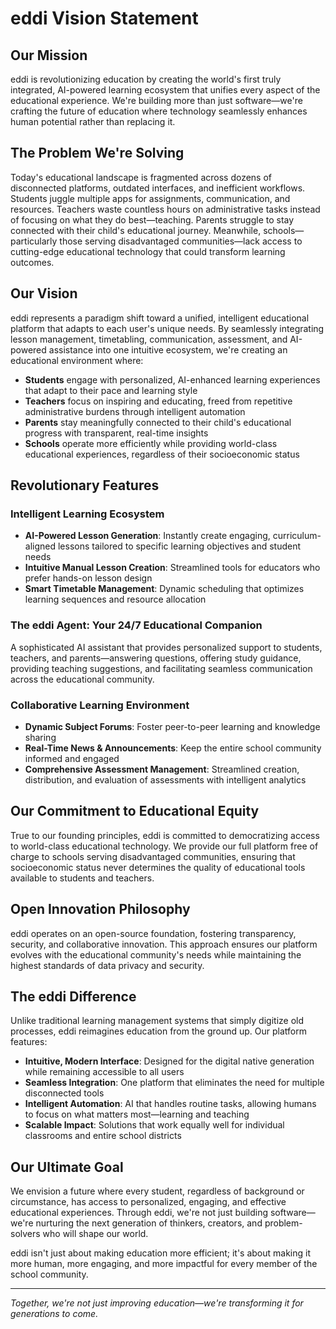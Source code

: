 # eddi Vision Statement

## Our Mission

eddi is revolutionizing education by creating the world's first truly integrated, AI-powered learning ecosystem that unifies every aspect of the educational experience. We're building more than just software—we're crafting the future of education where technology seamlessly enhances human potential rather than replacing it.

## The Problem We're Solving

Today's educational landscape is fragmented across dozens of disconnected platforms, outdated interfaces, and inefficient workflows. Students juggle multiple apps for assignments, communication, and resources. Teachers waste countless hours on administrative tasks instead of focusing on what they do best—teaching. Parents struggle to stay connected with their child's educational journey. Meanwhile, schools—particularly those serving disadvantaged communities—lack access to cutting-edge educational technology that could transform learning outcomes.

## Our Vision

eddi represents a paradigm shift toward a unified, intelligent educational platform that adapts to each user's unique needs. By seamlessly integrating lesson management, timetabling, communication, assessment, and AI-powered assistance into one intuitive ecosystem, we're creating an educational environment where:

- **Students** engage with personalized, AI-enhanced learning experiences that adapt to their pace and learning style
- **Teachers** focus on inspiring and educating, freed from repetitive administrative burdens through intelligent automation
- **Parents** stay meaningfully connected to their child's educational progress with transparent, real-time insights
- **Schools** operate more efficiently while providing world-class educational experiences, regardless of their socioeconomic status

## Revolutionary Features

### Intelligent Learning Ecosystem

- **AI-Powered Lesson Generation**: Instantly create engaging, curriculum-aligned lessons tailored to specific learning objectives and student needs
- **Intuitive Manual Lesson Creation**: Streamlined tools for educators who prefer hands-on lesson design
- **Smart Timetable Management**: Dynamic scheduling that optimizes learning sequences and resource allocation

### The eddi Agent: Your 24/7 Educational Companion

A sophisticated AI assistant that provides personalized support to students, teachers, and parents—answering questions, offering study guidance, providing teaching suggestions, and facilitating seamless communication across the educational community.

### Collaborative Learning Environment

- **Dynamic Subject Forums**: Foster peer-to-peer learning and knowledge sharing
- **Real-Time News & Announcements**: Keep the entire school community informed and engaged
- **Comprehensive Assessment Management**: Streamlined creation, distribution, and evaluation of assessments with intelligent analytics

## Our Commitment to Educational Equity

True to our founding principles, eddi is committed to democratizing access to world-class educational technology. We provide our full platform free of charge to schools serving disadvantaged communities, ensuring that socioeconomic status never determines the quality of educational tools available to students and teachers.

## Open Innovation Philosophy

eddi operates on an open-source foundation, fostering transparency, security, and collaborative innovation. This approach ensures our platform evolves with the educational community's needs while maintaining the highest standards of data privacy and security.

## The eddi Difference

Unlike traditional learning management systems that simply digitize old processes, eddi reimagines education from the ground up. Our platform features:

- **Intuitive, Modern Interface**: Designed for the digital native generation while remaining accessible to all users
- **Seamless Integration**: One platform that eliminates the need for multiple disconnected tools
- **Intelligent Automation**: AI that handles routine tasks, allowing humans to focus on what matters most—learning and teaching
- **Scalable Impact**: Solutions that work equally well for individual classrooms and entire school districts

## Our Ultimate Goal

We envision a future where every student, regardless of background or circumstance, has access to personalized, engaging, and effective educational experiences. Through eddi, we're not just building software—we're nurturing the next generation of thinkers, creators, and problem-solvers who will shape our world.

eddi isn't just about making education more efficient; it's about making it more human, more engaging, and more impactful for every member of the school community.

---

_Together, we're not just improving education—we're transforming it for generations to come._
